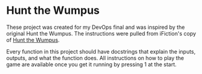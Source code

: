 Hunt the Wumpus
===============

These project was created for my DevOps final and was inspired by the original Hunt the Wumpus. The instructions were pulled from iFiction's copy of [Hunt the Wumpus](https://www.ifiction.org/games/playz.php?cat=1&game=249&mode=html).

Every function in this project should have docstrings that explain the inputs, outputs, and what the function does. All instructions on how to play the game are available once you get it running by pressing 1 at the start.

